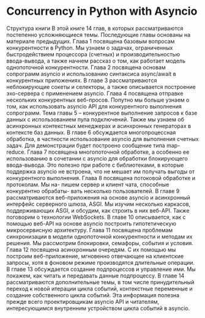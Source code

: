# Concurrency in Python with Asyncio

Структура книги
В этой книге 14 глав, в которых рассматриваются постепенно усложняющиеся темы.
Последующие главы основаны на материале предыдущих.
Глава 1 посвящена базовым вопросам конкурентности в Python.
Мы узнаем о задачах, ограниченных быстродействием процессора (счетных) 
и производительностью ввода-вывода, а также
начнем рассказ о том, как работает модель однопоточной конкурентности.
Глава 2 посвящена основам сопрограмм asyncio и использованию 
синтаксиса async/await в конкурентных приложениях.
В главе 3 рассматриваются неблокирующие сокеты и селекторы,
а также описывается построение эхо-сервера с применением
asyncio.
Глава 4 посвящена отправке нескольких конкурентных веб-просов.
Попутно мы больше узнаем о том, как использовать
asyncio API для конкурентного выполнения сопрограмм.
Тема главы 5 – конкурентное выполнение запросов к базе данных
с использованием пула подключений. Также мы узнаем об
асинхронных контекстных менеджерах и асинхронных генераторах
в контексте баз данных.
В главе 6 обсуждается многопроцессная обработка, в частности
использование asyncio для выполнения счетных задач. Для демонстрации
будет построено сообщение типа map-reduce.
Глава 7 посвящена многопоточной обработке, а особенно ее использованию
в сочетании с asyncio для обработки блокирующего
ввода-вывода. Это полезно при работе с библиотеками, в которые
поддержка asyncio не встроена, что не мешает им получать
выгоды от конкурентного выполнения.
Глава 8 посвящена потоковой обработке и протоколам. Мы на-
пишем сервер и клиент чата, способные конкурентно обрабаты-
вать несколько пользователей.
В главе 9 рассматриваются веб-приложения на основе asyncio
и асинхронный интерфейс серверного шлюза, ASGI. Мы изучим
несколько каркасов, поддерживающих ASGI, и обсудим, как
строить в них веб-API. Также поговорим о технологии WebSockets.
В главе 10 описывается, как с помощью веб-API на основе asyncio 
построить гипотетическую микросервисную архитектуру.
Глава 11 посвящена проблемам синхронизации в модели однопоточной конкурентности 
и методам их решения. Мы рассмотрим блокировки, семафоры, события и условия.
Глава 12 посвящена асинхронным очередям. С их помощью мы
построим веб-приложение, мгновенно отвечающее на клиентские запросы,
хотя в фоновом режиме производятся длительные операции.
В главе 13 обсуждается создание подпроцессов и управление
ими. Мы покажем, как читать и передавать данные подпроцессу.
В главе 14 рассматриваются дополнительные темы, в том числе
принудительный переход к новой итерации цикла событий, контекстные
 переменные и создание собственного цикла событий.
Эта информация полезна прежде всего проектировщикам asyncio API и читателям,
интересующимся внутренним устройством цикла событий в asyncio.